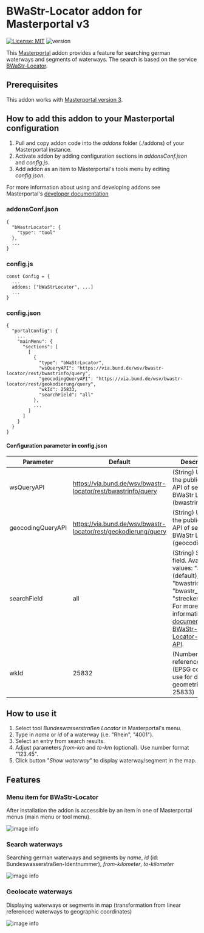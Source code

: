 # BWaStr-Locator addon for Masterportal v3
[![License: MIT](https://img.shields.io/badge/License-MIT-green.svg)](https://opensource.org/licenses/MIT) ![version](https://img.shields.io/badge/Version-1.1.0-blue)

This [Masterportal](https://www.masterportal.org/) addon provides a feature for searching german waterways and segments of waterways. The search is based on the service [BWaStr-Locator](https://via.bund.de/wsv/bwastr-locator).

## Prerequisites
This addon works with [Masterportal version 3](https://bitbucket.org/geowerkstatt-hamburg/masterportal/src/v3.0.0/).

## How to add this addon to your Masterportal configuration
1. Pull and copy addon code into the *addons* folder (./addons) of your Masterportal instance.
2. Activate addon by adding configuration sections in *addonsConf.json* and *config.js*.
3. Add addon as an item to Masterportal's tools menu by editing *config.json*.

For more information about using and developing addons see Masterportal's [developer documentation](https://bitbucket.org/geowerkstatt-hamburg/masterportal/src/fa0906d1c3d580dabbbe3d58b51ec9a14a923948/doc/devdoc.md)

### addonsConf.json
```
{
  "bWastrLocator": {
    "type": "tool"
  },
  ...
}
```

### config.js
```
const Config = {
  ...
  addons: ["bWaStrLocator", ...]
  ...
}
```

### config.json
```
{
  "portalConfig": {
    ...
    "mainMenu": {
      "sections": [
        [
          {
            "type": "bWaStrLocator",
            "wsQueryAPI": "https://via.bund.de/wsv/bwastr-locator/rest/bwastrinfo/query",
            "geocodingQueryAPI": "https://via.bund.de/wsv/bwastr-locator/rest/geokodierung/query",
            "wkId": 25833,
            "searchField": "all"
          },
          ...
        ]
      ]
    }
  }
}
```
#### Configuration parameter in config.json
| Parameter | Default | Description |
| ------- | ------- | ------- |
| wsQueryAPI | https://via.bund.de/wsv/bwastr-locator/rest/bwastrinfo/query | (String) URL of the public REST API of service BWaStr Locator (bwastrinfo) |
| geocodingQueryAPI | https://via.bund.de/wsv/bwastr-locator/rest/geokodierung/query | (String) URL of the public REST API of service BWaStr Locator (geocoding) |
| searchField | all | (String) Search field. Available values: "all" (default), "bwastrid", "bwastr_name", "strecken_name". For more information see [documentation of BWaStr-Locator-REST-API](https://www.google.com/search?q=Bundeswasserstra%C3%9Fen-Locator+REST). |
| wkId | 25832 | (Number) Spatial reference system (EPSG code) to use for displaying geometries (i.e. 25833)|


## How to use it
1. Select tool *Bundeswasserstraßen Locator* in Masterportal's menu.
2. Type in *name* or *id* of a waterway (i.e. "Rhein", "4001").
3. Select an entry from search results.
4. Adjust parameters *from-km* and *to-km* (optional). Use number format "123.45".
5. Click button "*Show waterway*" to display waterway/segment in the map.

## Features

### Menu item for BWaStr-Locator
After installation the addon is accessible by an item in one of Masterportal menus (main menu or tool menu).

![image info](./doc_md/masterportal-addon-bwastr-locator-menu-item.png)

### Search waterways
Searching german waterways and segments by *name*, *id* (id: Bundeswasserstraßen-Identnummer), *from-kilometer*, *to-kilometer*

![image info](./doc_md/masterportal-addon-bwastr-locator-search.png)

### Geolocate waterways
Displaying waterways or segments in map (transformation from linear referenced waterways to geographic coordinates)

![image info](./doc_md/masterportal-addon-bwastr-locator-map-interaction.png)
